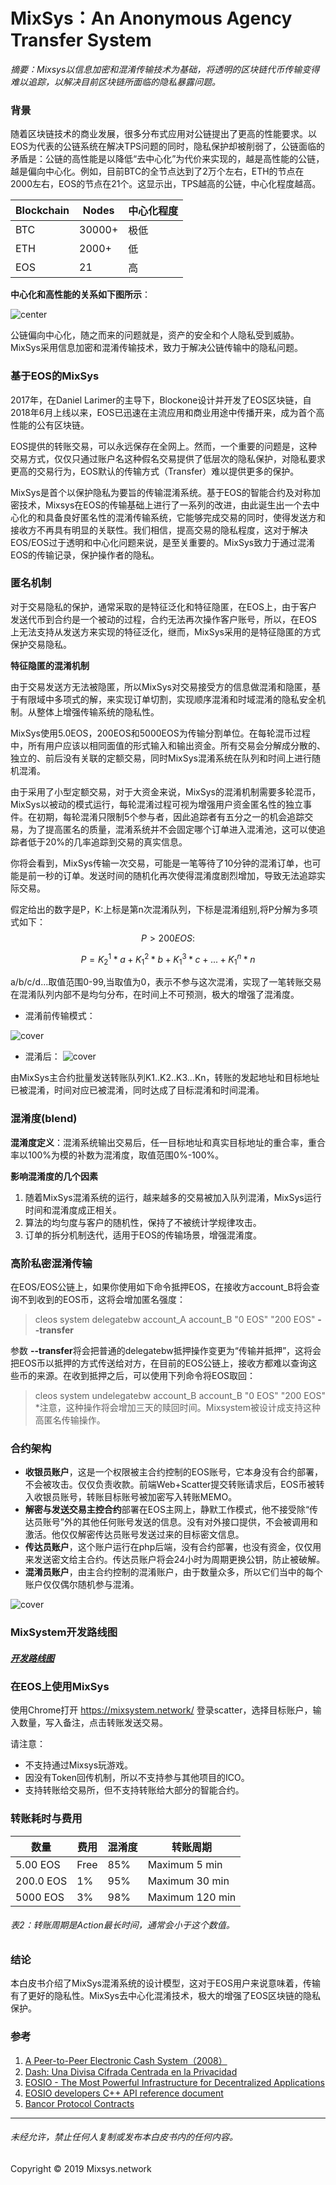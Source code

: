 
# MixSys：An Anonymous Agency Transfer System

*摘要：Mixsys以信息加密和混淆传输技术为基础，将透明的区块链代币传输变得难以追踪，以解决目前区块链所面临的隐私暴露问题。*

### 背景

随着区块链技术的商业发展，很多分布式应用对公链提出了更高的性能要求。以EOS为代表的公链系统在解决TPS问题的同时，隐私保护却被削弱了，公链面临的矛盾是：公链的高性能是以降低“去中心化”为代价来实现的，越是高性能的公链，越是偏向中心化。例如，目前BTC的全节点达到了2万个左右，ETH的节点在2000左右，EOS的节点在21个。这显示出，TPS越高的公链，中心化程度越高。 

|  Blockchain  | Nodes  | 中心化程度 |
| --- | --- | --- |
| BTC  | 30000+ | 极低  |
| ETH  | 2000+ | 低     |
| EOS  | 21 | 高   |

**中心化和高性能的关系如下图所示**：

![center](https://github.com/mixsystem/EOSmixsystem/blob/master/images/center.png)

公链偏向中心化，随之而来的问题就是，资产的安全和个人隐私受到威胁。MixSys采用信息加密和混淆传输技术，致力于解决公链传输中的隐私问题。

### 基于EOS的MixSys

2017年，在Daniel Larimer的主导下，Blockone设计并开发了EOS区块链，自2018年6月上线以来，EOS已迅速在主流应用和商业用途中传播开来，成为首个高性能的公有区块链。

EOS提供的转账交易，可以永远保存在全网上。然而，一个重要的问题是，这种交易方式，仅仅只通过账户名这种假名交易提供了低层次的隐私保护，对隐私要求更高的交易行为，EOS默认的传输方式（Transfer）难以提供更多的保护。

MixSys是首个以保护隐私为要旨的传输混淆系统。基于EOS的智能合约及对称加密技术，Mixsys在EOS的传输基础上进行了一系列的改进，由此诞生出一个去中心化的和具备良好匿名性的混淆传输系统，它能够完成交易的同时，使得发送方和接收方不再具有明显的关联性。我们相信，提高交易的隐私程度，这对于解决EOS/EOS过于透明和中心化问题来说，是至关重要的。MixSys致力于通过混淆EOS的传输记录，保护操作者的隐私。

### 匿名机制

对于交易隐私的保护，通常采取的是特征泛化和特征隐匿，在EOS上，由于客户发送代币到合约是一个被动的过程，合约无法再次操作客户账号，所以，在EOS上无法支持从发送方来实现的特征泛化，继而，MixSys采用的是特征隐匿的方式保护交易隐私。

**特征隐匿的混淆机制**

由于交易发送方无法被隐匿，所以MixSys对交易接受方的信息做混淆和隐匿，基于有限域中多项式的解，来实现订单切割，实现顺序混淆和时域混淆的隐私安全机制。从整体上增强传输系统的隐私性。

MixSys使用5.0EOS，200EOS和5000EOS为传输分割单位。在每轮混币过程中，所有用户应该以相同面值的形式输入和输出资金。所有交易会分解成分散的、独立的、前后没有关联的定额交易，同时MixSys混淆系统在队列和时间上进行随机混淆。

由于采用了小型定额交易，对于大资金来说，MixSys的混淆机制需要多轮混币，MixSys以被动的模式运行，每轮混淆过程可视为增强用户资金匿名性的独立事件。在初期，每轮混淆只限制5个参与者，因此追踪者有五分之一的机会追踪交易，为了提高匿名的质量，混淆系统并不会固定哪个订单进入混淆池，这可以使追踪者低于20%的几率追踪到交易的真实信息。

你将会看到，MixSys传输一次交易，可能是一笔等待了10分钟的混淆订单，也可能是前一秒的订单。发送时间的随机化再次使得混淆度剧烈增加，导致无法追踪实际交易。

假定给出的数字是P，K:上标是第n次混淆队列，下标是混淆组别,将P分解为多项式如下：
$$
P>200EOS:
$$

$$
P=K_2^1*a+K_1^2*b+K_1^3*c+...+K_1^n*n
$$

a/b/c/d...取值范围0-99,当取值为0，表示不参与这次混淆，实现了一笔转账交易在混淆队列内部不是均匀分布，在时间上不可预测，极大的增强了混淆度。

- 混淆前传输模式：

![cover](https://github.com/mixsystem/EOSmixsystem/blob/master/images/mixfront.png)

- 混淆后： 
![cover](https://github.com/mixsystem/EOSmixsystem/blob/master/images/mixafter.png)

由MixSys主合约批量发送转账队列K1..K2..K3...Kn，转账的发起地址和目标地址已被混淆，时间对应已被混淆，同时达成了目标混淆和时间混淆。

### 混淆度(blend)
 **混淆度定义**：混淆系统输出交易后，任一目标地址和真实目标地址的重合率，重合率以100%为模的补数为混淆度，取值范围0%-100%。

**影响混淆度的几个因素**
1.  随着MixSys混淆系统的运行，越来越多的交易被加入队列混淆，MixSys运行时间和混淆度成正相关。
2.  算法的均匀度与客户的随机性，保持了不被统计学规律攻击。
3.  订单的拆分机制迭代，适用于EOS的传输场景，增强混淆度。


### 高阶私密混淆传输
在EOS/EOS公链上，如果你使用如下命令抵押EOS，在接收方account_B将会查询不到收到的EOS币，这将会增加匿名强度：

> cleos system delegatebw account_A account_B "0 EOS" "200 EOS" **--transfer**  

参数 **--transfer**将会把普通的delegatebw抵押操作变更为“传输并抵押”，这将会把EOS币以抵押的方式传送给对方，在目前的EOS公链上，接收方都难以查询这些币的来源。在收到抵押之后，可以使用下列命令将EOS取回：  
> cleos system undelegatebw account_B account_B "0 EOS" "200 EOS"
*注意，这种操作将会增加三天的赎回时间。Mixsystem被设计成支持这种高匿名传输操作。

 ### 合约架构

- **收银员账户**，这是一个权限被主合约控制的EOS账号，它本身没有合约部署，不会被攻击。仅仅负责收款。前端Web+Scatter提交转账请求后，EOS币被转入收银员账号，转账目标账号被加密写入转账MEMO。
- **解密与发送交易主控合约**部署在EOS主网上，静默工作模式，他不接受除“传达员账号”外的其他任何账号发送的信息。没有对外接口提供，不会被调用和激活。他仅仅解密传达员账号发送过来的目标密文信息。
- **传达员账户**，这个账户运行在php后端，没有合约部署，也没有资金，仅仅用来发送密文给主合约。传达员账户将会24小时为周期更换公钥，防止被破解。
- **混淆员账户**，由主合约控制的混淆账户，由于数量众多，所以它们当中的每个账户仅仅偶尔随机参与混淆。  

![cover](https://github.com/mixsystem/EOSmixsystem/blob/master/images/mixmermaid.png)

### MixSystem开发路线图

##### [开发路线图](https://github.com/mixsystem/EOSmixsystem/blob/master/Roadmap.md)

### 在EOS上使用MixSys

使用Chrome打开 https://mixsystem.network/ 登录scatter，选择目标账户，输入数量，写入备注，点击转账发送交易。

请注意：
- 不支持通过Mixsys玩游戏。
- 因没有Token回传机制，所以不支持参与其他项目的ICO。
- 支持转账给交易所，但不支持转账给大部分的智能合约。

### 转账耗时与费用

|数量 |费用 |混淆度 | 转账周期|
| ---- | ---- |---- |---- |
| 5.00 EOS  | Free  | 85%  |  Maximum 5 min  |
| 200.0 EOS   | 1%   | 95%  | Maximum 30 min  |
| 5000 EOS   | 3%    | 98%   | Maximum 120 min  |

###### 表2：转账周期是Action最长时间，通常会小于这个数值。

### 结论
本白皮书介绍了MixSys混淆系统的设计模型，这对于EOS用户来说意味着，传输有了更好的隐私性。MixSys去中心化混淆技术，极大的增强了EOS区块链的隐私保护。

### 参考
1. [A Peer-to-Peer Electronic Cash System（2008）](https://bitcoin.org/bitcoin.pdf)
2. [Dash: Una Divisa Cifrada Centrada en la Privacidad](https://github.com/dashpay/dash/wiki/Whitepaper_es)
3. [EOSIO - The Most Powerful Infrastructure for Decentralized Applications](https://github.com/EOSIO/Documentation/blob/master/TechnicalWhitePaper.md)
4. [EOSIO developers C++ API reference document](https://developers.eos.io/eosio-cpp/v1.3.1/docs/c-cpp-api)
5. [Bancor Protocol Contracts](https://github.com/bancorprotocol/contracts)

---

###### 未经允许，禁止任何人复制或发布本白皮书内的任何内容。
Copyright © 2019 Mixsys.network
